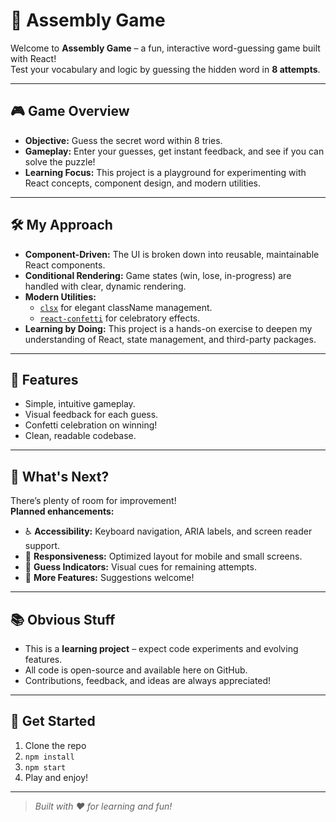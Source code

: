 # 🧩 Assembly Game

Welcome to **Assembly Game** – a fun, interactive word-guessing game built with React!  
Test your vocabulary and logic by guessing the hidden word in **8 attempts**.

---

## 🎮 Game Overview

- **Objective:** Guess the secret word within 8 tries.
- **Gameplay:** Enter your guesses, get instant feedback, and see if you can solve the puzzle!
- **Learning Focus:** This project is a playground for experimenting with React concepts, component design, and modern utilities.

---

## 🛠️ My Approach

- **Component-Driven:** The UI is broken down into reusable, maintainable React components.
- **Conditional Rendering:** Game states (win, lose, in-progress) are handled with clear, dynamic rendering.
- **Modern Utilities:**  
    - [`clsx`](https://github.com/lukeed/clsx) for elegant className management.
    - [`react-confetti`](https://github.com/alampros/react-confetti) for celebratory effects.
- **Learning by Doing:** This project is a hands-on exercise to deepen my understanding of React, state management, and third-party packages.

---

## 🚀 Features

- Simple, intuitive gameplay.
- Visual feedback for each guess.
- Confetti celebration on winning!
- Clean, readable codebase.

---

## 🧩 What's Next?

There’s plenty of room for improvement!  
**Planned enhancements:**
- ♿ **Accessibility:** Keyboard navigation, ARIA labels, and screen reader support.
- 📱 **Responsiveness:** Optimized layout for mobile and small screens.
- 🔢 **Guess Indicators:** Visual cues for remaining attempts.
- 📝 **More Features:** Suggestions welcome!

---

## 📚 Obvious Stuff

- This is a **learning project** – expect code experiments and evolving features.
- All code is open-source and available here on GitHub.
- Contributions, feedback, and ideas are always appreciated!

---

## 🚦 Get Started

1. Clone the repo
2. `npm install`
3. `npm start`
4. Play and enjoy!

---

> _Built with ❤️ for learning and fun!_
